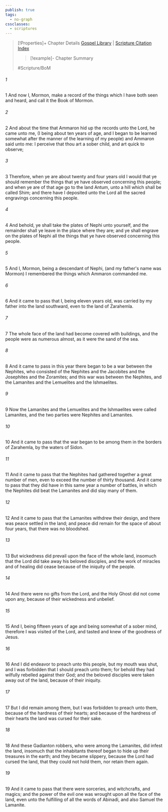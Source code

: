 ```yaml
---
publish: true
tags:
  - no-graph
cssclasses:
  - scriptures
---
```

>[!Properties]+ Chapter Details
>[Gospel Library](https://churchofjesuschrist.org/study/scriptures/bofm/morm/1?lang=eng)    |    [Scripture Citation Index](https://scriptures.byu.edu/#0d901::c0d901)
>>[!example]- Chapter Summary
>> 
> 
>
>#Scripture/BoM
###### 1
1 And now I, Mormon, make a record of the things which I have both seen and heard, and call it the Book of Mormon.
###### 2
2 And about the time that Ammaron hid up the records unto the Lord, he came unto me, (I being about ten years of age, and I began to be learned somewhat after the manner of the learning of my people) and Ammaron said unto me: I perceive that thou art a sober child, and art quick to observe;
###### 3
3 Therefore, when ye are about twenty and four years old I would that ye should remember the things that ye have observed concerning this people; and when ye are of that age go to the land Antum, unto a hill which shall be called Shim; and there have I deposited unto the Lord all the sacred engravings concerning this people.
###### 4
4 And behold, ye shall take the plates of Nephi unto yourself, and the remainder shall ye leave in the place where they are; and ye shall engrave on the plates of Nephi all the things that ye have observed concerning this people.
###### 5
5 And I, Mormon, being a descendant of Nephi, (and my father's name was Mormon) I remembered the things which Ammaron commanded me.
###### 6
6 And it came to pass that I, being eleven years old, was carried by my father into the land southward, even to the land of Zarahemla.
###### 7
7 The whole face of the land had become covered with buildings, and the people were as numerous almost, as it were the sand of the sea.
###### 8
8 And it came to pass in this year there began to be a war between the Nephites, who consisted of the Nephites and the Jacobites and the Josephites and the Zoramites; and this war was between the Nephites, and the Lamanites and the Lemuelites and the Ishmaelites.
###### 9
9 Now the Lamanites and the Lemuelites and the Ishmaelites were called Lamanites, and the two parties were Nephites and Lamanites.
###### 10
10 And it came to pass that the war began to be among them in the borders of Zarahemla, by the waters of Sidon.
###### 11
11 And it came to pass that the Nephites had gathered together a great number of men, even to exceed the number of thirty thousand. And it came to pass that they did have in this same year a number of battles, in which the Nephites did beat the Lamanites and did slay many of them.
###### 12
12 And it came to pass that the Lamanites withdrew their design, and there was peace settled in the land; and peace did remain for the space of about four years, that there was no bloodshed.
###### 13
13 But wickedness did prevail upon the face of the whole land, insomuch that the Lord did take away his beloved disciples, and the work of miracles and of healing did cease because of the iniquity of the people.
###### 14
14 And there were no gifts from the Lord, and the Holy Ghost did not come upon any, because of their wickedness and unbelief.
###### 15
15 And I, being fifteen years of age and being somewhat of a sober mind, therefore I was visited of the Lord, and tasted and knew of the goodness of Jesus.
###### 16
16 And I did endeavor to preach unto this people, but my mouth was shut, and I was forbidden that I should preach unto them; for behold they had wilfully rebelled against their God; and the beloved disciples were taken away out of the land, because of their iniquity.
###### 17
17 But I did remain among them, but I was forbidden to preach unto them, because of the hardness of their hearts; and because of the hardness of their hearts the land was cursed for their sake.
###### 18
18 And these Gadianton robbers, who were among the Lamanites, did infest the land, insomuch that the inhabitants thereof began to hide up their treasures in the earth; and they became slippery, because the Lord had cursed the land, that they could not hold them, nor retain them again.
###### 19
19 And it came to pass that there were sorceries, and witchcrafts, and magics; and the power of the evil one was wrought upon all the face of the land, even unto the fulfilling of all the words of Abinadi, and also Samuel the Lamanite.
